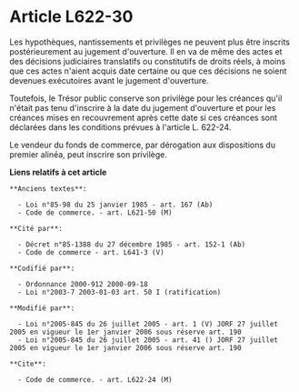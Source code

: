 # Article L622-30

Les hypothèques, nantissements et privilèges ne peuvent plus être inscrits postérieurement au jugement d'ouverture. Il en va
de même des actes et des décisions judiciaires translatifs ou constitutifs de droits réels, à moins que ces actes n'aient
acquis date certaine ou que ces décisions ne soient devenues exécutoires avant le jugement d'ouverture.

Toutefois, le Trésor public conserve son privilège pour les créances qu'il n'était pas tenu d'inscrire à la date du jugement
d'ouverture et pour les créances mises en recouvrement après cette date si ces créances sont déclarées dans les conditions
prévues à l'article L. 622-24.

Le vendeur du fonds de commerce, par dérogation aux dispositions du premier alinéa, peut inscrire son privilège.

**Liens relatifs à cet article**

	**Anciens textes**:

	  - Loi n°85-98 du 25 janvier 1985 - art. 167 (Ab)
	  - Code de commerce. - art. L621-50 (M)

	**Cité par**:

	  - Décret n°85-1388 du 27 décembre 1985 - art. 152-1 (Ab)
	  - Code de commerce - art. L641-3 (V)

	**Codifié par**:

	  - Ordonnance 2000-912 2000-09-18
	  - Loi n°2003-7 2003-01-03 art. 50 I (ratification)

	**Modifié par**:

	  - Loi n°2005-845 du 26 juillet 2005 - art. 1 (V) JORF 27 juillet 2005 en vigueur le 1er janvier 2006 sous réserve art. 190
	  - Loi n°2005-845 du 26 juillet 2005 - art. 41 () JORF 27 juillet 2005 en vigueur le 1er janvier 2006 sous réserve art. 190

	**Cite**:

	  - Code de commerce. - art. L622-24 (M)
